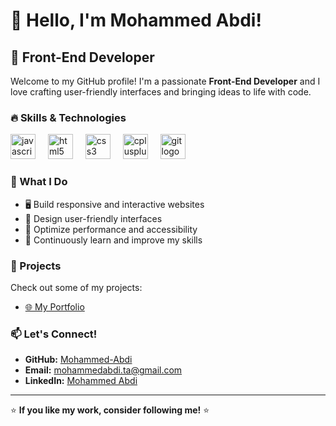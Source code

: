# 👋 Hello, I'm Mohammed Abdi!

## 🚀 Front-End Developer

Welcome to my GitHub profile! I'm a passionate **Front-End Developer** and I love crafting user-friendly interfaces and bringing ideas to life with code.

### 🔥 Skills & Technologies

<div align="left">
  <img src="https://cdn.jsdelivr.net/gh/devicons/devicon/icons/javascript/javascript-original.svg" height="40" alt="javascript logo"  />
  <img width="12" />
  <img src="https://cdn.jsdelivr.net/gh/devicons/devicon/icons/html5/html5-original.svg" height="40" alt="html5 logo"  />
  <img width="12" />
  <img src="https://cdn.jsdelivr.net/gh/devicons/devicon/icons/css3/css3-original.svg" height="40" alt="css3 logo"  />
  <img width="12" />
  <img src="https://cdn.jsdelivr.net/gh/devicons/devicon/icons/cplusplus/cplusplus-original.svg" height="40" alt="cplusplus logo"  />
  <img width="12" />
  <img src="https://cdn.jsdelivr.net/gh/devicons/devicon/icons/git/git-original.svg" height="40" alt="git logo"  />
</div>

### 📌 What I Do
- 🖥️ Build responsive and interactive websites
- 🎨 Design user-friendly interfaces
- 🔧 Optimize performance and accessibility
- 🚀 Continuously learn and improve my skills

### 📂 Projects
Check out some of my projects:
- [🌐 My Portfolio](https://mohammed-abdi.vercel.app/)

### 📫 Let's Connect!
- **GitHub:** [Mohammed-Abdi](https://github.com/mohammed-abdi)
- **Email:** mohammedabdi.ta@gmail.com
- **LinkedIn:** [Mohammed Abdi](https://www.linkedin.com/in/mohammed-abdi-641917202/)

---
⭐ **If you like my work, consider following me!** ⭐

